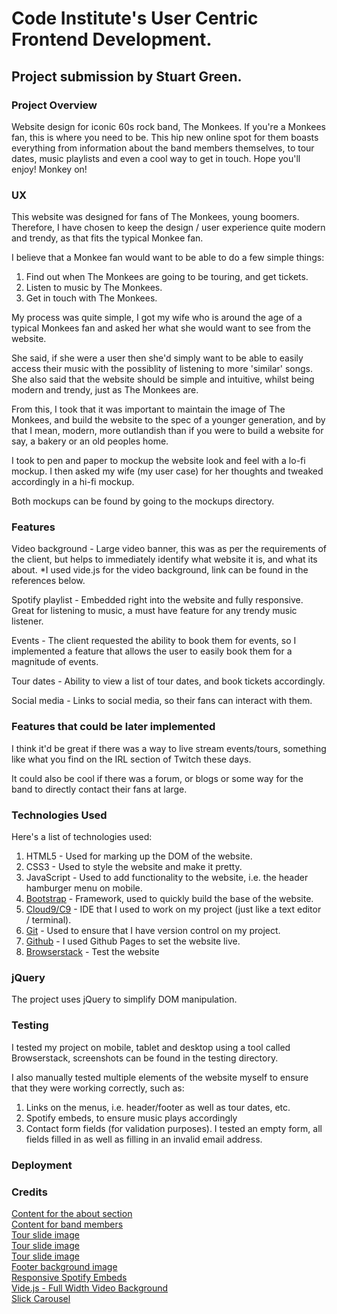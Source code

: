 # Code Institute's User Centric Frontend Development.
## Project submission by Stuart Green.

### Project Overview
Website design for iconic 60s rock band,  The Monkees. If you're a Monkees fan, this is where you need to be. This hip new online spot for them boasts everything from information about the band members themselves, to tour dates, music playlists and even a cool way to get in touch. Hope you'll enjoy! Monkey on!

### UX
This website was designed for fans of The Monkees, young boomers. Therefore, I have chosen to keep the design / user experience quite modern and trendy, as that fits the typical Monkee fan.

I believe that a Monkee fan would want to be able to do a few simple things:

1. Find out when The Monkees are going to be touring, and get tickets.
2. Listen to music by The Monkees.
3. Get in touch with The Monkees.

My process was quite simple, I got my wife who is around the age of a typical Monkees fan and asked her what she would want to see from the website.

She said, if she were a user then she'd simply want to be able to easily access their music with the possiblity of listening to more 'similar' songs.
She also said that the website should be simple and intuitive, whilst being modern and trendy, just as The Monkees are.

From this, I took that it was important to maintain the image of The Monkees, and build the website to the spec of a younger generation, and by that I mean, modern, more outlandish than if you were to build a website for say, a bakery or an old peoples home.

I took to pen and paper to mockup the website look and feel with a lo-fi mockup. I then asked my wife (my user case) for her thoughts and tweaked accordingly in a hi-fi mockup.

Both mockups can be found by going to the mockups directory.

### Features
Video background - Large video banner, this was as per the requirements of the client, but helps to immediately identify what website it is, and what its about.
*I used vide.js for the video background, link can be found in the references below.

Spotify playlist - Embedded right into the website and fully responsive. Great for listening to music, a must have feature for any trendy music listener.

Events - The client requested the ability to book them for events, so I implemented a feature that allows the user to easily book them for a magnitude of events.

Tour dates - Ability to view a list of tour dates, and book tickets accordingly.

Social media - Links to social media, so their fans can interact with them.

### Features that could be later implemented
I think it'd be great if there was a way to live stream events/tours, something like what you find on the IRL section of Twitch these days.

It could also be cool if there was a forum, or blogs or some way for the band to directly contact their fans at large.

### Technologies Used
Here's a list of technologies used:
1. HTML5 - Used for marking up the DOM of the website.
2. CSS3 - Used to style the website and make it pretty.
3. JavaScript - Used to add functionality to the website, i.e. the header hamburger menu on mobile.
4. [Bootstrap](https://getbootstrap.com/) - Framework, used to quickly build the base of the website.
5. [Cloud9/C9](https://c9.io) - IDE that I used to work on my project (just like a text editor / terminal).
6. [Git](https://git-scm.com/) - Used to ensure that I have version control on my project.
7. [Github](https://github.com/) - I used Github Pages to set the website live.
8. [Browserstack](https://www.browserstack.com/) - Test the website

### jQuery
The project uses jQuery to simplify DOM manipulation.

### Testing
I tested my project on mobile, tablet and desktop using a tool called Browserstack, screenshots can be found in the testing directory.

I also manually tested multiple elements of the website myself to ensure that they were working correctly, such as:

1. Links on the menus, i.e. header/footer as well as tour dates, etc.
2. Spotify embeds, to ensure music plays accordingly
3. Contact form fields (for validation purposes). I tested an empty form, all fields filled in as well as filling in an invalid email address.

### Deployment

### Credits
[Content for the about section](https://en.wikipedia.org/wiki/The_Monkees)\
[Content for band members](https://www.monkees.net/)\
[Tour slide image](https://www.monkees.net/wp-content/uploads/2014/03/monkees2014.jpg)\
[Tour slide image](https://cdn.eventfinda.co.nz/uploads/events/transformed/812571-376379-34.jpg?v=3)\
[Tour slide image](https://www.hollywoodreporter.com/review/monkees-greek-theatre-concert-review-388603)\
[Footer background image](https://www.bbc.co.uk/music/artists/b8549efe-f4fd-4dc0-8ef1-226e9c400233)\
[Responsive Spotify Embeds](https://codepen.io/jbasoo/pen/gDkoc)\
[Vide.js - Full Width Video Background](https://vodkabears.github.io/vide/)\
[Slick Carousel](https://kenwheeler.github.io/slick/)